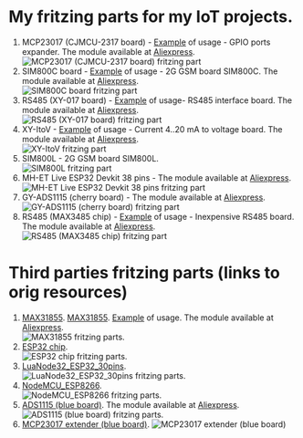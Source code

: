 # My fritzing parts for my IoT projects.

1. MCP23017 (CJMCU-2317 board)  - [Example](http://www.bizkit.ru/2019/02/20/12466/) of usage - GPIO ports expander. The module available at [Aliexpress](http://ali.pub/314jkh).  
![MCP23017 (CJMCU-2317 board) fritzing part](https://github.com/Warlib1975/Fritzing-parts/blob/master/images/CJMCU2317-MCP23017.jpg?raw=true)
2. SIM800C board                - [Example](http://www.bizkit.ru/2019/02/05/11989/) of usage - 2G GSM board SIM800C. The module available at [Aliexpress](http://ali.pub/336m90).  
![SIM800C board fritzing part](https://github.com/Warlib1975/Fritzing-parts/blob/master/images/SIM800C.jpg?raw=true)
3. RS485 (XY-017 board)         - [Example](http://www.bizkit.ru/2019/01/23/11734/) of usage- RS485 interface board. The module available at [Aliexpress](http://ali.pub/3148q8).    
![RS485 (XY-017 board) fritzing part](https://github.com/Warlib1975/Fritzing-parts/blob/master/images/RS485_XY-017.jpg?raw=true)
4. XY-ItoV                      - [Example](http://www.bizkit.ru/2019/03/04/12742/) of usage - Current 4..20 mA to voltage board. The module available at [Aliexpress](http://ali.pub/313dyv).  
![XY-ItoV fritzing part](https://github.com/Warlib1975/Fritzing-parts/blob/master/images/XY-ITOV.jpg?raw=true)
5. SIM800L                      - 2G GSM board SIM800L.  
![SIM800L fritzing part](https://github.com/Warlib1975/Fritzing-parts/blob/master/images/SIM800L.jpg?raw=true)
6. MH-ET Live ESP32 Devkit 38 pins - The module available at [Aliexpress](http://ali.pub/37cojk).  
![MH-ET Live ESP32 Devkit 38 pins fritzing part](https://github.com/Warlib1975/Fritzing-parts/blob/master/images/MH-ET_LIVE_ESP32_DEVKIT_38_pins.jpg?raw=true)
7. GY-ADS1115 (cherry board)    - The module available at [Aliexpress](http://ali.pub/312tet).  
![GY-ADS1115 (cherry board) fritzing part](https://github.com/Warlib1975/Fritzing-parts/blob/master/images/ADS1115_cherry_board.jpg?raw=true)
8. RS485 (MAX3485 chip)			- [Example](http://www.bizkit.ru/en/2019/02/21/12563/) of usage - Inexpensive RS485 board. The module available at [Aliexpress](http://ali.pub/343066).  
![RS485 (MAX3485 chip) fritzing part](https://github.com/Warlib1975/Fritzing-parts/blob/master/images/RS485%20module%20MAX485.jpg?raw=true)

# Third parties fritzing parts (links to orig resources)
1. [MAX31855](https://github.com/adafruit/Fritzing-Library/blob/master/parts/Adafruit%20Thermocouple%20Amplifier%20MAX31855.fzpz). [MAX31855](https://github.com/SV-Zanshin/MAX31855/tree/master/Fritzing). [Example](http://www.bizkit.ru/2019/03/13/12936/) of usage. The module available at [Aliexpress](http://ali.pub/314r1z).  
![MAX31855 fritzing parts.](https://github.com/Warlib1975/Fritzing-parts/blob/master/images/MAX31855.jpg?raw=true)
2. [ESP32 chip](https://github.com/troelssiggaard/ESP32-fritzing-module).  
![ESP32 chip fritzing parts.](https://github.com/Warlib1975/Fritzing-parts/blob/master/images/ESP-WROOM-32.jpg?raw=true)
3. [LuaNode32_ESP32_30pins](https://github.com/TD-er/fritzing-parts/tree/master/LuaNode32_ESP32).  
![LuaNode32_ESP32_30pins fritzing parts.](https://github.com/Warlib1975/Fritzing-parts/blob/master/images/LuaNode32.jpg?raw=true)
4. [NodeMCU_ESP8266](https://github.com/TD-er/fritzing-parts/tree/master/nodemcu-v1.0).  
![NodeMCU_ESP8266 fritzing parts.](https://github.com/Warlib1975/Fritzing-parts/blob/master/images/NodeMCU_V1.jpg?raw=true)
5. [ADS1115 (blue board)](https://github.com/adafruit/Fritzing-Library/blob/master/parts/Adafruit%20ADS1115%2016Bit%20I2C%20ADC.fzpz). The module available at [Aliexpress](http://ali.pub/312tet).  
![ADS1115 (blue board) fritzing parts.](https://github.com/Warlib1975/Fritzing-parts/blob/master/images/ADS1115_blue_board.jpg?raw=true)
6. [MCP23017 extender (blue board)](https://github.com/e-radionicacom/e-radionica.com-Fritzing-Library-parts-/blob/master/MCP23017-IO-Expander.fzpz).
![MCP23017 extender (blue board)](https://github.com/Warlib1975/Fritzing-parts/blob/master/images/MCP23017_extender_blue_board.jpg)
